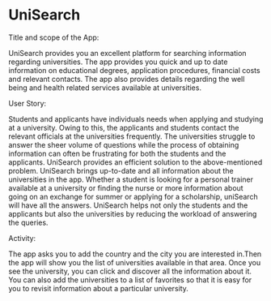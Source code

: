 # UniSearch

Title and scope of the App:

UniSearch provides you an excellent platform for searching information regarding universities. The app provides you quick and up to date information on educational degrees, application procedures, financial costs and relevant contacts. The app also provides details regarding the well being and health related services available at universities.

User Story:

Students and applicants have individuals needs when applying and studying at a university. Owing to this, the applicants and students contact the relevant officials at the universities frequently. The universities struggle to answer the sheer volume of questions while the process of obtaining information can often be frustrating for both the students and the applicants.
UniSearch provides an efficient solution to the above-mentioned problem. UniSearch brings up-to-date and all information about the universities in the app. Whether a student is looking for a personal trainer available at a university or finding the nurse or more information about going on an exchange for summer or applying for a scholarship, uniSearch will have all the answers. UniSearch helps not only the students and the applicants but also the universities by reducing the workload of answering the queries.

Activity:

The app  asks you to add the country and the city you are interested in.Then the app will show you the list of universities available in that area. Once you see the university, you can click and discover all the information about it. You can also add the universities to a list of favorites so that it is easy for you to revisit information about a particular university.
